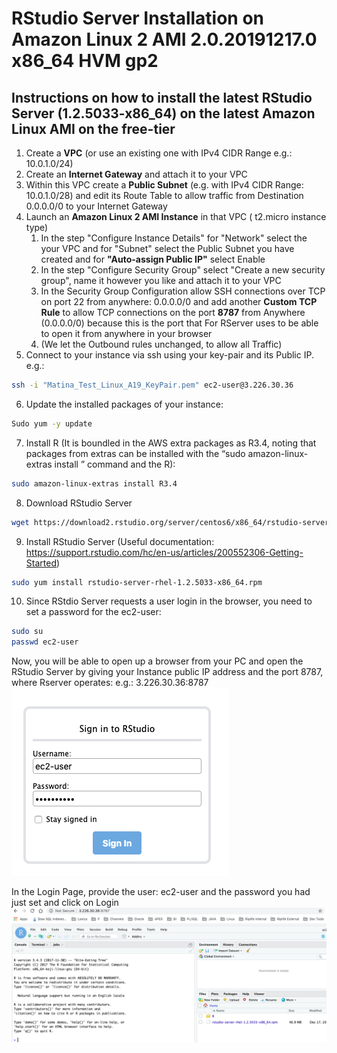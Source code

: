 # RStudio Server Installation on Amazon Linux 2 AMI 2.0.20191217.0 x86_64 HVM gp2
## Instructions on how to install the latest RStudio Server (1.2.5033-x86_64) on the latest Amazon Linux AMI on the free-tier

1. Create a **VPC** (or use an existing one with IPv4 CIDR Range e.g.: 10.0.1.0/24)
1. Create an **Internet Gateway** and attach it to your VPC
1. Within this VPC create a **Public Subnet** (e.g. with IPv4 CIDR Range: 10.0.1.0/28) and edit its Route Table to allow traffic from Destination 0.0.0.0/0
to your Internet Gateway
1. Launch an **Amazon Linux 2 AMI Instance** in that VPC ( t2.micro instance type)
    1. In the step "Configure Instance Details" for "Network" select the your VPC and for "Subnet" select the Public Subnet you have created and for **"Auto-assign Public IP"** select Enable
    1. In the step "Configure Security Group" select "Create a new security group", name it however you like and attach it to your VPC
    1. In the Security Group Configuration allow SSH connections over TCP on port 22 from anywhere: 0.0.0.0/0 and add another **Custom TCP Rule** to allow TCP connections on the port **8787** from  Anywhere (0.0.0.0/0) because this is the port that For RServer uses to be able to open it from anywhere in your browser
   1. (We let the Outbound rules unchanged, to allow all Traffic)
1. Connect to your instance via ssh using your key-pair and its Public IP. e.g.:
```sh
ssh -i "Matina_Test_Linux_A19_KeyPair.pem" ec2-user@3.226.30.36
```
6. Update the installed packages of your instance:
```sh
Sudo yum -y update
```
7. Install R (It is boundled in the AWS extra packages as R3.4, noting that packages from extras can be installed with the “sudo amazon-linux-extras install ” command and the R):
```sh
sudo amazon-linux-extras install R3.4
```
8. Download RStudio Server
```sh
wget https://download2.rstudio.org/server/centos6/x86_64/rstudio-server-rhel-1.2.5033-x86_64.rpm
```
9. Install RStudio Server (Useful documentation: https://support.rstudio.com/hc/en-us/articles/200552306-Getting-Started)
```sh
sudo yum install rstudio-server-rhel-1.2.5033-x86_64.rpm
```
10. Since RStdio Server requests a user login in the browser, you need to set a password for the ec2-user:
```sh
sudo su
passwd ec2-user
```
Now, you will be able to open up a browser from your PC and open the RStudio Server by giving your Instance public IP address and the port 8787, where Rserver operates: e.g.: 3.226.30.36:8787
![Alt text](pics/RServerLogin.png?raw=true "RServerLogin")

In the Login Page, provide the user: ec2-user and the password you had just set and click on Login
![Alt text](pics/RServerSuccess.png?raw=true "RServerSuccess")
